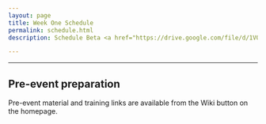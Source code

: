 ```yaml
---
layout: page
title: Week One Schedule 
permalink: schedule.html
description: Schedule Beta <a href="https://drive.google.com/file/d/1VOCWWQ9XJ4i-Asm6Y7n2o4VXCEX9t84d/view">Schedule C</a>

---
```




---


## Pre-event preparation

Pre-event material and training links are available from the Wiki button on the homepage. 



